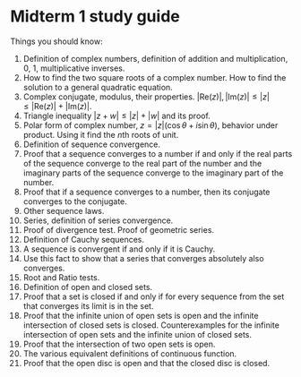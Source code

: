 # Midterm 1 study guide

Things you should know:

1. Definition of complex numbers, definition of addition and multiplication, 0, 1, multiplicative inverses.
2. How to find the two square roots of a complex number. How to find the solution to a general quadratic equation.
3. Complex conjugate, modulus, their properties. $|\textrm{Re}(z)|,|\textrm{Im}(z)| \leq |z| \leq |\textrm{Re}(z)| + |\textrm{Im}(z)|$.
4. Triangle inequality $|z+w|\leq |z| + |w|$ and its proof.
5. Polar form of complex number, $z=|z|(\cos\theta + i\sin\theta)$, behavior under product. Using it find the $n$th roots of unit.
6. Definition of sequence convergence.
7. Proof that a sequence converges to a number if and only if the real parts of the sequence converge to the real part of the number and the imaginary parts of the sequence converge to the imaginary part of the number.
8. Proof that if a sequence converges to a number, then its conjugate converges to the conjugate.
9. Other sequence laws.
10. Series, definition of series convergence.
11. Proof of divergence test. Proof of geometric series.
12. Definition of Cauchy sequences.
13. A sequence is convergent if and only if it is Cauchy.
14. Use this fact to show that a series that converges absolutely also converges.
15. Root and Ratio tests.
16. Definition of open and closed sets.
17. Proof that a set is closed if and only if for every sequence from the set that converges its limit is in the set.
18. Proof that the infinite union of open sets is open and the infinite intersection of closed sets is closed. Counterexamples for the infinite intersection of open sets and the infinite union of closed sets.
19. Proof that the intersection of two open sets is open.
20. The various equivalent definitions of continuous function.
21. Proof that the open disc is open and that the closed disc is closed.
